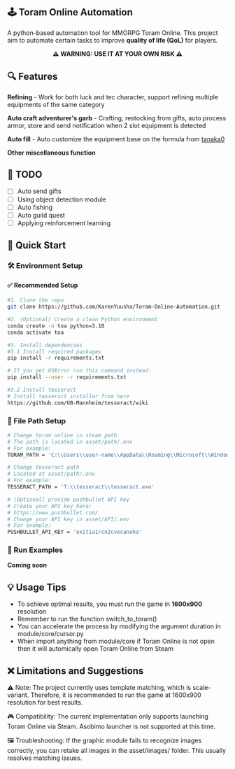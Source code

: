 ## 🕹️ Toram Online Automation
A python-based automation tool for MMORPG Toram Online. This project aim to automate certain tasks to improve **quality of life (QoL)** for players.
<p align="center"><strong>⚠️ WARNING: USE IT AT YOUR OWN RISK ⚠️</strong></p>

## 🔍 Features
**Refining** - Work for both luck and tec character, support refining multiple equipments of the same category

**Auto craft adventurer's garb** - Crafting, restocking from gifts, auto process armor, store and send notification when 2 slot equipment is detected

**Auto fill** - Auto customize the equipment base on the formula from [tanaka0](https://tanaka0.work/en/BouguProper#output)

**Other miscellaneous function**

## 📌 TODO
- [ ] Auto send gifts
- [ ] Using object detection module
- [ ] Auto fishing
- [ ] Auto guild quest
- [ ] Applying reinforcement learning

## 🚀 Quick Start

### 🛠️ Environment Setup

#### ✅ Recommended Setup

```bash
#1. Clone the repo
git clone https://github.com/KarenYuusha/Toram-Online-Automation.git

#2. (Optional) Create a clean Python environment
conda create -n toa python=3.10
conda activate toa

#3. Install dependencies
#3.1 Install required packages
pip install -r requirements.txt

# If you get OSError run this command instead:
pip install --user -r requirements.txt

#3.2 Install tesseract
# Install tesseract installer from here
https://github.com/UB-Mannheim/tesseract/wiki
```

### 📁 File Path Setup
```bash
# Change toram online in steam path
# The path is located in asset/path/.env
# For example: 
TORAM_PATH = 'C:\\Users\\user-name\\AppData\\Roaming\\Microsoft\\Windows\\Start Menu\\Programs\\Steam\\Toram Online.url'

# Change tesseract path
# Located at asset/path/.env
# For example: 
TESSERACT_PATH = 'T:\\tesseract\\tesseract.exe'

# (Optional) provide pushbullet API key
# Create your API key here:
# https://www.pushbullet.com/
# Change your API key in asset/API/.env
# For example: 
PUSHBULLET_API_KEY = 'oxitia1rcn2cvecanoha'
```

### 🧪 Run Examples
**Coming soon**
 
## 💡 Usage Tips
- To achieve optimal results, you must run the game in **1600x900** resolution
- Remember to run the function switch_to_toram()
- You can accelerate the process by modifying the argument duration in module/core/cursor.py
- When import anything from module/core if Toram Online is not open then it will automically open Toram Online from Steam

## ❌ Limitations and Suggestions
⚠️ Note: The project currently uses template matching, which is scale-variant. Therefore, it is recommended to run the game at 1600x900 resolution for best results.

🎮 Compatibility: The current implementation only supports launching Toram Online via Steam. Asobimo launcher is not supported at this time.

🖼️ Troubleshooting: If the graphic module fails to recognize images correctly, you can retake all images in the asset/images/ folder. This usually resolves matching issues.
